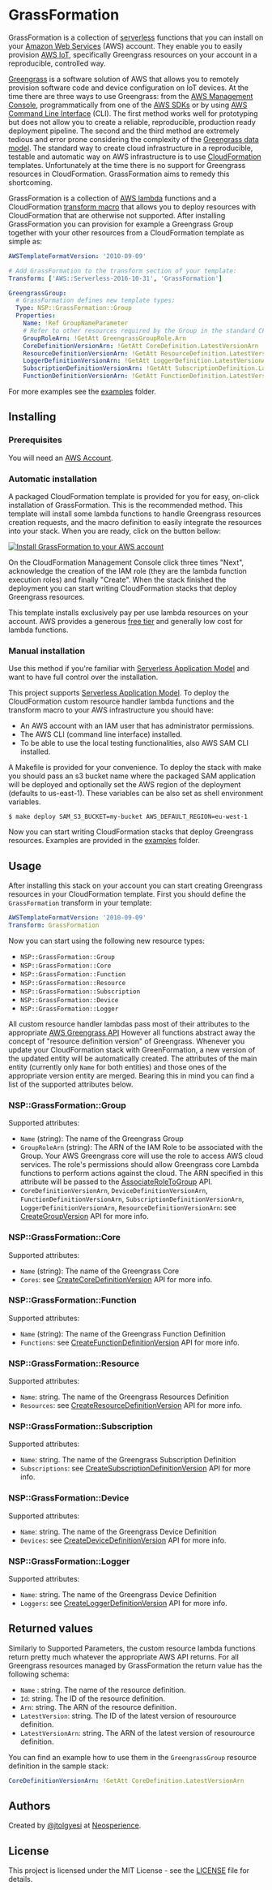# GrassFormation

GrassFormation is a collection of [serverless](https://en.wikipedia.org/wiki/Serverless_computing) functions that you can install on your [Amazon Web Services](https://aws.amazon.com/what-is-aws/) (AWS) account. They enable you to easily provision [AWS IoT](https://aws.amazon.com/iot/), specifically Greengrass resources on your account in a reproducible, controlled way.

[Greengrass](https://aws.amazon.com/greengrass/) is a software solution of AWS that allows you to remotely provision software code and device configuration on IoT devices. At the time there are three ways to use Greengrass: from the [AWS Management Console](https://console.aws.amazon.com/iot/home#/greengrassIntro), programmatically from one of the [AWS SDKs](https://aws.amazon.com/tools/#sdk) or by using [AWS Command Line Interface](https://aws.amazon.com/cli/) (CLI). The first method works well for prototyping but does not allow you to create a reliable, reproducible, production ready deployment pipeline. The second and the third method are extremely tedious and error prone considering the complexity of the [Greengrass data model](https://read.acloud.guru/aws-greengrass-the-missing-manual-2ac8df2fbdf4#ad8d). The standard way to create cloud infrastructure in a reproducible, testable and automatic way on AWS infrastructure is to use [CloudFormation](https://aws.amazon.com/cloudformation/) templates. Unfortunately at the time there is no support for Greengrass resources in CloudFormation. GrassFormation aims to remedy this shortcoming.

GrassFormation is a collection of [AWS lambda](https://aws.amazon.com/lambda/) functions and a CloudFormation [transform macro](https://docs.aws.amazon.com/AWSCloudFormation/latest/UserGuide/template-macros.html) that allows you to deploy resources with CloudFormation that are otherwise not supported. After installing GrassFormation you can provision for example a Greengrass Group together with your other resources from a CloudFormation template as simple as:

```yaml
AWSTemplateFormatVersion: '2010-09-09'

# Add GrassFormation to the transform section of your template:
Transform: ['AWS::Serverless-2016-10-31', 'GrassFormation']

GreengrassGroup:
  # GrassFormation defines new template types:
  Type: NSP::GrassFormation::Group
  Properties:
    Name: !Ref GroupNameParameter
    # Refer to other resources required by the Group in the standard CF way:
    GroupRoleArn: !GetAtt GreengrassGroupRole.Arn
    CoreDefinitionVersionArn: !GetAtt CoreDefinition.LatestVersionArn
    ResourceDefinitionVersionArn: !GetAtt ResourceDefinition.LatestVersionArn
    LoggerDefinitionVersionArn: !GetAtt LoggerDefinition.LatestVersionArn
    SubscriptionDefinitionVersionArn: !GetAtt SubscriptionDefinition.LatestVersionArn
    FunctionDefinitionVersionArn: !GetAtt FunctionDefinition.LatestVersionArn
```

For more examples see the [examples](examples) folder.

## Installing

### Prerequisites

You will need an [AWS Account](https://aws.amazon.com).

### Automatic installation

A packaged CloudFormation template is provided for you for easy, on-click installation of GrassFormation. This is the recommended method. This template will install some lambda functions to handle Greengrass resources creation requests, and the macro definition to easily integrate the resources into your stack. When you are ready, click on the button bellow:

[![Install GrassFormation to your AWS account](https://s3.amazonaws.com/cloudformation-examples/cloudformation-launch-stack.png)](https://console.aws.amazon.com/cloudformation/home#/stacks/new?stackName=GrassFormation&templateURL=https://s3.amazonaws.com/sam-packages.neosperience.com/GrassFormation/template.yaml)

On the CloudFormation Management Console click three times "Next", acknowledge the creation of the IAM role (they are the lambda function execution roles) and finally "Create". When the stack finished the deployment you can start writing CloudFormation stacks that deploy Greengrass resources.

This template installs exclusively pay per use lambda resources on your account. AWS provides a generous [free tier](https://aws.amazon.com/free/) and generally low cost for lambda functions.

### Manual installation

Use this method if you're familiar with [Serverless Application Model](https://github.com/awslabs/serverless-application-model) and want to have full control over the installation.

This project supports [Serverless Application Model](https://github.com/awslabs/serverless-application-model). To deploy the CloudFormation custom resource handler lambda functions and the transform macro to your AWS infrastructure you should have:
 - An AWS account with an IAM user that has administrator permissions.
 - The AWS CLI (command line interface) installed.
 - To be able to use the local testing functionalities, also AWS SAM CLI installed.

A Makefile is provided for your convenience. To deploy the stack with make you should pass an s3 bucket name where the packaged SAM application will be deployed and optionally set the AWS region of the deployment (defaults to us-east-1). These variables can be also set as shell environment variables.

```
$ make deploy SAM_S3_BUCKET=my-bucket AWS_DEFAULT_REGION=eu-west-1
```

Now you can start writing CloudFormation stacks that deploy Greengrass resources. Examples are provided in the [examples](examples) folder.

## Usage

After installing this stack on your account you can start creating Greengrass resources in your CloudFormation template. First you should define the `GrassFormation` transform in your template:

```yaml
AWSTemplateFormatVersion: '2010-09-09'
Transform: GrassFormation
```

Now you can start using the following new resource types:

 - `NSP::GrassFormation::Group`
 - `NSP::GrassFormation::Core`
 - `NSP::GrassFormation::Function`
 - `NSP::GrassFormation::Resource`
 - `NSP::GrassFormation::Subscription`
 - `NSP::GrassFormation::Device`
 - `NSP::GrassFormation::Logger`

All custom resource handler lambdas pass most of their attributes to the appropriate [AWS Greengrass API](https://docs.aws.amazon.com/greengrass/latest/apireference/api-actions.html) However all functions abstract away the concept of "resource definition version" of Greengrass. Whenever you update your CloudFormation stack with GreenFormation, a new version of the updated entity will be automatically created. The attributes of the main entity (currently only `Name` for both entities) and those ones of the appropriate version entity are merged. Bearing this in mind you can find a list of the supported attributes below.

### NSP::GrassFormation::Group

Supported attributes:
 - `Name` (string): The name of the Greengrass Group
 - `GroupRoleArn` (string): The ARN of the IAM Role to be associated with the Group. Your AWS Greengrass core will use the role to access AWS cloud services. The role's permissions should allow Greengrass core Lambda functions to perform actions against the cloud. The ARN specified in this attribute will be passed to the [AssociateRoleToGroup](https://docs.aws.amazon.com/greengrass/latest/apireference/associateroletogroup-put.html) API.
 - `CoreDefinitionVersionArn`, `DeviceDefinitionVersionArn`, `FunctionDefinitionVersionArn`, `SubscriptionDefinitionVersionArn`, `LoggerDefinitionVersionArn`, `ResourceDefinitionVersionArn`: see [CreateGroupVersion](https://docs.aws.amazon.com/greengrass/latest/apireference/creategroupversion-post.html) API for more info.

### NSP::GrassFormation::Core

Supported attributes:
 - `Name` (string): The name of the Greengrass Core
 - `Cores`: see [CreateCoreDefinitionVersion](https://docs.aws.amazon.com/greengrass/latest/apireference/createcoredefinitionversion-post.html) API for more info.

### NSP::GrassFormation::Function

Supported attributes:
 - `Name` (string): The name of the Greengrass Function Definition
 - `Functions`: see [CreateFunctionDefinitionVersion](https://docs.aws.amazon.com/greengrass/latest/apireference/createfunctiondefinitionversion-post.html) API for more info.

### NSP::GrassFormation::Resource

Supported attributes:
 - `Name`: string. The name of the Greengrass Resources Definition
 - `Resources`: see [CreateResourceDefinitionVersion](https://docs.aws.amazon.com/greengrass/latest/apireference/createresourcedefinitionversion-post.html) API for more info.

### NSP::GrassFormation::Subscription

Supported attributes:
 - `Name`: string. The name of the Greengrass Subscription Definition
 - `Subscriptions`: see [CreateSubscriptionDefinitionVersion](https://docs.aws.amazon.com/greengrass/latest/apireference/createsubscriptiondefinitionversion-post.html) API for more info.

### NSP::GrassFormation::Device

Supported attributes:
 - `Name`: string. The name of the Greengrass Device Definition
 - `Devices`: see [CreateDeviceDefinitionVersion](https://docs.aws.amazon.com/greengrass/latest/apireference/createdevicedefinitionversion-post.html) API for more info.

### NSP::GrassFormation::Logger

Supported attributes:
 - `Name`: string. The name of the Greengrass Device Definition
 - `Loggers`: see [CreateLoggerDefinitionVersion](https://docs.aws.amazon.com/greengrass/latest/apireference/createloggerdefinitionversion-post.html) API for more info.

## Returned values

Similarly to Supported Parameters, the custom resource lambda functions return pretty much whatever the appropriate AWS API returns. For all Greengrass resources managed by GrassFormation the return value has the following schema:

 - `Name` : string. The name of the resource definition.
 - `Id`: string. The ID of the resource definition.
 - `Arn`: string. The ARN of the resource definition.
 - `LatestVersion`: string. The ID of the latest version of resourource definition.
 - `LatestVersionArn`: string. The ARN of the latest version of resourource definition.

You can find an example how to use them in the `GreengrassGroup` resource definition in the sample stack:

```yaml
CoreDefinitionVersionArn: !GetAtt CoreDefinition.LatestVersionArn
```

## Authors

Created by [@jtolgyesi](http://twitter.com/jtolgyesi) at [Neosperience](http://www.neosperience.com/).

## License

This project is licensed under the MIT License - see the [LICENSE](LICENSE) file for details.
